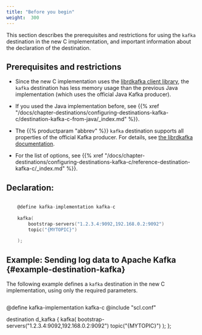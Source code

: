 ```yaml
---
title: "Before you begin"
weight:  300
---
```

<!-- DISCLAIMER: This file is based on the syslog-ng Open Source Edition documentation https://github.com/balabit/syslog-ng-ose-guides/commit/2f4a52ee61d1ea9ad27cb4f3168b95408fddfdf2 and is used under the terms of The syslog-ng Open Source Edition Documentation License. The file has been modified by Axoflow. -->


This section describes the prerequisites and restrictions for using the `kafka` destination in the new C implementation, and important information about the declaration of the destination.


## Prerequisites and restrictions

  - Since the new C implementation uses the [librdkafka client library](https://docs.confluent.io/2.0.0/clients/librdkafka/index.html), the `kafka` destination has less memory usage than the previous Java implementation (which uses the official Java Kafka producer).

  - If you used the Java implementation before, see {{% xref "/docs/chapter-destinations/configuring-destinations-kafka-c/destination-kafka-c-from-java/_index.md" %}}.

  - The {{% productparam "abbrev" %}} `kafka` destination supports all properties of the official Kafka producer. For details, see [the librdkafka documentation](https://github.com/edenhill/librdkafka/blob/master/CONFIGURATION.md).

  - For the list of options, see {{% xref "/docs/chapter-destinations/configuring-destinations-kafka-c/reference-destination-kafka-c/_index.md" %}}.




## Declaration:

```c

    @define kafka-implementation kafka-c
    
    kafka(
        bootstrap-servers("1.2.3.4:9092,192.168.0.2:9092")
        topic("{MYTOPIC}")
    
    );

```



## Example: Sending log data to Apache Kafka {#example-destination-kafka}

The following example defines a `kafka` destination in the new C implementation, using only the required parameters.

```c

``` 

@define kafka-implementation kafka-c 
@include "scl.conf"

destination d_kafka {
  kafka(
    bootstrap-servers("1.2.3.4:9092,192.168.0.2:9092")
    topic("{MYTOPIC}")
  );
};
```

```

